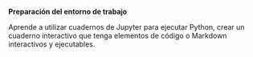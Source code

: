 **Preparación del entorno de trabajo**

Aprende a utilizar cuadernos de Jupyter para ejecutar Python, crear un cuaderno interactivo que tenga elementos de código o Markdown interactivos y ejecutables.
